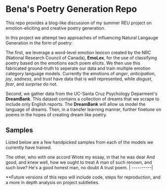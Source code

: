 # Bena's Poetry Generation Repo
This repo provides a blog-like discussion of my summer REU project on emotion-eliciting and creative poetry generation.

In this project we attempt two approaches of influencing Natural Langauge Generation in the form of poetry:

The first, we leverage a word-level emotion lexicon created by the NRC (National Research Council of Canada), __EmoLex__, for the use of classifying poetry based on the emotions each poem elicits. We then use this fabricated ground-truth to seperate our data and train multiple emotion category language models. Currently the emotions of _anger_, _anticipation_, _joy_, _sadness_, and _trust_ have data that is well represented, while _disgust_, _fear_, and _surprise_ do not.

Second, we gather data from the UC-Santa Cruz Psychology Deparment's __DreamBank__. This dataset contains a collection of dreams that we scrape to include only English reports. The __DreamBank__ will allow us model the language of dreams. Then, in a transfer learning manner, further finetune on poems in the hopes of creating dream like poetry.

## Samples
Listed below are a few handpicked samples from each of the models we currently have trained. 


The other, who with one accord
Wrote my essay, in that he was dear
And good, and knew well, how we ought to treat
A man of such renown, and such love?
He's a good honest man, no doubt
A trust poem. |
----------|

**Future versions of this repo will include code, steps for reproduction, and a more in depth analysis on project subtleties.
